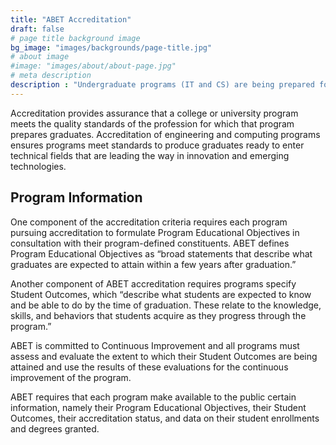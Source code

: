 ```yaml
---
title: "ABET Accreditation"
draft: false
# page title background image
bg_image: "images/backgrounds/page-title.jpg"
# about image
#image: "images/about/about-page.jpg"
# meta description
description : "Undergraduate programs (IT and CS) are being prepared for ABET Accreditation."
---
```

Accreditation provides assurance that a college or university program meets the quality standards of the profession for which that program prepares graduates. Accreditation of engineering and computing programs ensures programs meet standards to produce graduates ready to enter technical fields that are leading the way in innovation and emerging technologies.

## Program Information
One component of the accreditation criteria requires each program pursuing accreditation to formulate Program Educational Objectives in consultation with their program-defined constituents. ABET defines Program Educational Objectives as “broad statements that describe what graduates are expected to attain within a few years after graduation.”

Another component of ABET accreditation requires programs specify Student Outcomes, which “describe what students are expected to know and be able to do by the time of graduation. These relate to the knowledge, skills, and behaviors that students acquire as they progress through the program.”

ABET is committed to Continuous Improvement and all programs must assess and evaluate the extent to which their Student Outcomes are being attained and use the results of these evaluations for the continuous improvement of the program.

ABET requires that each program make available to the public certain information, namely their Program Educational Objectives, their Student Outcomes, their accreditation status, and data on their student enrollments and degrees granted.